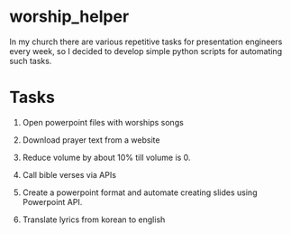 # worship_helper
In my church there are various repetitive tasks for presentation engineers every week, so I decided to develop simple python scripts for automating such tasks.

# Tasks

1. Open powerpoint files with worships songs

2. Download prayer text from a website

3. Reduce volume by about 10% till volume is 0.

4. Call bible verses via APIs

5. Create a powerpoint format and automate creating slides using Powerpoint API.

6. Translate lyrics from korean to english
